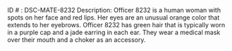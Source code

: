 ID # : DSC-MATE-8232
Description: Officer 8232 is a human woman with spots on her face and red lips. Her eyes are an unusual orange color that extends to her eyebrows. Officer 8232 has green hair that is typically worn in a purple cap and a jade earring in each ear. They wear a medical mask over their mouth and a choker as an accessory.